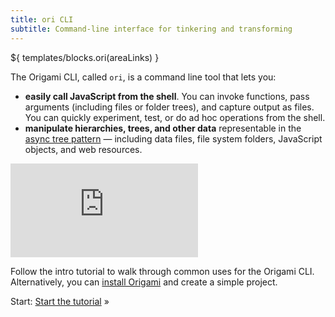 ```yaml
---
title: ori CLI
subtitle: Command-line interface for tinkering and transforming
---
```


${ templates/blocks.ori(areaLinks) }

The Origami CLI, called `ori`, is a command line tool that lets you:

- **easily call JavaScript from the shell**. You can invoke functions, pass arguments (including files or folder trees), and capture output as files. You can quickly experiment, test, or do ad hoc operations from the shell.
- **manipulate hierarchies, trees, and other data** representable in the [async tree pattern](/pattern) — including data files, file system folders, JavaScript objects, and web resources.

<iframe class="video16x9" src="https://www.youtube.com/embed/7KXtRQ5zFLY" title="YouTube video player" frameborder="0" allow="accelerometer; autoplay; clipboard-write; encrypted-media; gyroscope; picture-in-picture; web-share" allowfullscreen></iframe>

Follow the intro tutorial to walk through common uses for the Origami CLI. Alternatively, you can [install Origami](installing.html) and create a simple project.

Start: [Start the tutorial](intro1.html) »
